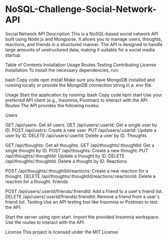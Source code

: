 # NoSQL-Challenge-Social-Network-API



Social Network API
Description
This is a NoSQL-based social network API built using Node.js and Mongoose. It allows you to manage users, thoughts, reactions, and friends in a structured manner. The API is designed to handle large amounts of unstructured data, making it suitable for a social media startup.

Table of Contents
Installation
Usage
Routes
Testing
Contributing
License
Installation
To install the necessary dependencies, run:

bash
Copy code
npm install
Make sure you have MongoDB installed and running locally or provide the MongoDB connection string in a .env file.

Usage
Start the application by running:
bash
Copy code
npm start
Use your preferred API client (e.g., Insomnia, Postman) to interact with the API.
Routes
The API provides the following routes:

Users

GET /api/users: Get all users.
GET /api/users/:userId: Get a single user by ID.
POST /api/users: Create a new user.
PUT /api/users/:userId: Update a user by ID.
DELETE /api/users/:userId: Delete a user by ID.
Thoughts

GET /api/thoughts: Get all thoughts.
GET /api/thoughts/:thoughtId: Get a single thought by ID.
POST /api/thoughts: Create a new thought.
PUT /api/thoughts/:thoughtId: Update a thought by ID.
DELETE /api/thoughts/:thoughtId: Delete a thought by ID.
Reactions

POST /api/thoughts/:thoughtId/reactions: Create a new reaction for a thought.
DELETE /api/thoughts/:thoughtId/reactions/:reactionId: Delete a reaction for a thought.
Friends

POST /api/users/:userId/friends/:friendId: Add a friend to a user's friend list.
DELETE /api/users/:userId/friends/:friendId: Remove a friend from a user's friend list.
Testing
Use an API testing tool like Insomnia or Postman to test the API:

Start the server using npm start.
Import the provided Insomnia workspace.
Use the routes to interact with the API.


License
This project is licensed under the MIT License 